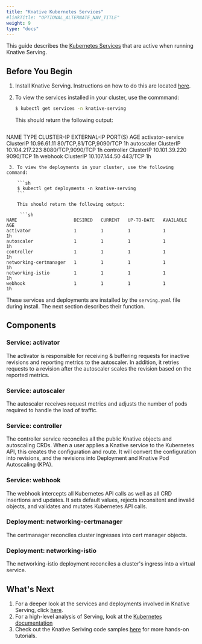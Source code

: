```yaml
---
title: "Knative Kubernetes Services"
#linkTitle: "OPTIONAL_ALTERNATE_NAV_TITLE"
weight: 9
type: "docs"
---
```


This guide describes the [Kubernetes Services](https://kubernetes.io/docs/concepts/services-networking/service/) that are active when running Knative Serving.

## Before You Begin

1. Install Knative Serving. Instructions on how to do this are located 
   [here](https://knative.dev/docs/install/knative-custom-install/).
2. To view the services installed in your cluster, use the commmand:

   ```sh
   $ kubectl get services -n knative-serving
   ```

   This should return the following output:

   ```sh
NAME                TYPE        CLUSTER-IP       EXTERNAL-IP   PORT(S)                  AGE
activator-service   ClusterIP   10.96.61.11      <none>        80/TCP,81/TCP,9090/TCP   1h
autoscaler          ClusterIP   10.104.217.223   <none>        8080/TCP,9090/TCP        1h
controller          ClusterIP   10.101.39.220    <none>        9090/TCP                 1h
webhook             ClusterIP   10.107.144.50    <none>        443/TCP                  1h
```
 3. To view the deployments in your cluster, use the following command:

    ```sh
    $ kubectl get deployments -n knative-serving
    ```

    This should return the following output:

     ```sh
NAME                     DESIRED   CURRENT   UP-TO-DATE   AVAILABLE   AGE
activator                1         1         1            1           1h
autoscaler               1         1         1            1           1h
controller               1         1         1            1           1h
networking-certmanager   1         1         1            1           1h
networking-istio         1         1         1            1           1h
webhook                  1         1         1            1           1h
```

These services and deployments are installed by the `serving.yaml` file during install. The next section describes their function.

## Components

### Service: activator

The activator is responsible for receiving & buffering requests for inactive revisions and reporting metrics to the autoscaler. In addition, it retries requests to a revision after the autoscaler scales the revision based on the reported metrics.

### Service: autoscaler

The autoscaler receives request metrics and adjusts the number of pods required to handle the load of traffic.

### Service: controller

The controller service reconciles all the public Knative objects and autoscaling
CRDs. When a user applies a Knative service to the Kubernetes API, this creates
the configuration and route. It will convert the configuration into revisions, and the revisions into Deployment and Knative Pod Autoscaling (KPA).

### Service: webhook

The webhook intercepts all Kubernetes API calls as well as all CRD insertions and updates.
It sets default values, rejects inconsitent and invalid objects, and validates and mutates Kubernetes API calls.

### Deployment: networking-certmanager

The certmanager reconciles cluster ingresses into cert manager objects.

### Deployment: networking-istio

The networking-istio deployment reconciles a cluster's ingress into a virtual service.

## What's Next

1. For a deeper look at the services and deployments involved in Knative Serving, click [here](https://github.com/knative/serving/blob/master/docs/spec/overview.md#service).
2. For a high-level analysis of Serving, look at the [Kubernetes documentation](https://Kubernetes.io/docs/concepts/services-networking/service/)
3. Check out the Knative Seriving code samples [here](https://knative.dev/docs/serving/samples/) for more hands-on tutorials.

